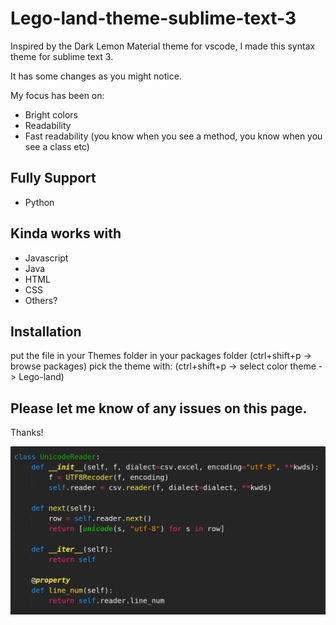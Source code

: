 # Lego-land-theme-sublime-text-3
Inspired by the Dark Lemon Material theme for vscode, I made this syntax theme for sublime text 3.

It has some changes as you might notice. 

My focus has been on:
*  Bright colors
*  Readability
*  Fast readability (you know when you see a method, you know when you see a class etc)

## Fully Support
*  Python

## Kinda works with
*  Javascript
*  Java
*  HTML
*  CSS
*  Others?

## Installation
put the file in your Themes folder in your packages folder (ctrl+shift+p -> browse packages)
pick the theme with: (ctrl+shift+p -> select color theme -> Lego-land)

## Please let me know of any issues on this page.

Thanks! 

![Preview1](./screenshot-python-26-04-2019.png)
